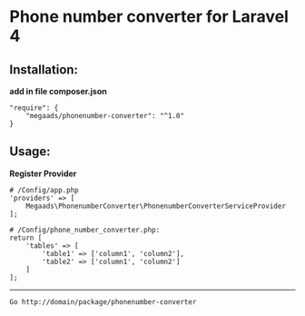 # Phone number converter for Laravel 4

## Installation:
**add in file composer.json**
```
"require": {
	"megaads/phonenumber-converter": "^1.0"
}
```
## Usage:
**Register Provider**
```
# /Config/app.php
'providers' => [
    Megaads\PhonenumberConverter\PhonenumberConverterServiceProvider
];

# /Config/phone_number_converter.php:
return [
    'tables' => [
        'table1' => ['column1', 'column2'],
        'table2' => ['column1', 'column2']
    ]
];
```
****
```
Go http://domain/package/phonenumber-converter
```

